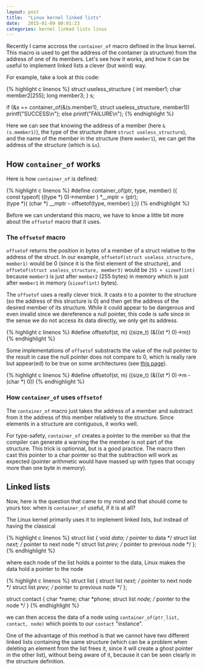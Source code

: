 ```yaml
---
layout: post
title:  "Linux kernel linked lists"
date:   2015-01-09 00:01:23
categories: kernel linked lists linux
---
```


Recently I came accross the `container_of` macro defined in the linux kernel.
This macro is used to get the address of the container (a structure) from
the address of one of its members. Let's see how it works, and how it can
be useful to implement linked lists a clever (but weird) way.

For example, take a look at this code:

{% highlight c linenos %}
struct useless_structure
{
  int  member1;
  char member2[255];
  long member3;
} s;

if (&s == container_of(&(s.member1), struct useless_structure, member1))
  printf("SUCCESS\n");
else
  printf("FAILURE\n");
{% endhighlight %}

Here we can see that knowing the address of a member (here `&(s.member1)`),
the type of the structure (here `struct useless_structure`), and the name of
the member in the structure (here `member1`), we can get the address of the
structure (which is `&s`).

## How `container_of` works
Here is how `container_of` is defined:

{% highlight c linenos %}
#define container_of(ptr, type, member) ({ \
                const typeof( ((type *) 0)->member ) *__mptr = (ptr); \
                (type *)( (char *) __mptr - offsetof(type, member) );})
{% endhighlight %}

Before we can understand this macro, we have to know a little bit more about
the `offsetof` macro that it uses.

### The `offsetof` macro

`offsetof` returns the position
in bytes of a member of a struct relative to the address of the struct.
In our example, `offsetof(struct useless_structure, member1)` would be
0 (since it is the first element of the structure),
and `offsetof(struct useless_structure, member3)` would be `255 +
sizeof(int)` because `member3` is just after `member2` (255 bytes)
in memory which is just after `member1` in memory (`sizeof(int)` bytes).

The `offsetof` uses a really clever trick. It casts `0` to a pointer to
the structure (so the address of this structure is 0) and then get the
address of the desired member of its structure. While it could appear
to be dangerous and even invalid since we dereference a null pointer,
this code is safe since in the sense we do not access its data directly,
we only get its address.

{% highlight c linenos %}
#define offsetof(st, m) ((size_t) (&((st *) 0)->m))
{% endhighlight %}

Some implementations of `offsetof` substracts the value of the null
pointer to the result in case the null pointer does not compare to
0, which is really rare but appear(ed) to be true on some architectures
(see [this page][c-faq]).

{% highlight c linenos %}
#define offsetof(st, m) ((size_t) (&((st *) 0)->m - (char *) 0))
{% endhighlight %}

### How `container_of` uses `offsetof`

The `container_of` macro just takes the address of a member and substract
from it the address of this member relatively to the structure. Since elements
in a structure are contiguous, it works well.

For type-safety, `container_of` creates a pointer to the member so that
the compiler can generate a warning the the member is not part of the structure.
This trick is optionnal, but is a good practice. The macro then cast this pointer
to a char pointer so that the subtraction will work as expected
(pointer arithmetic would have massed up with types that occupy more than one
byte in memory).

## Linked lists

Now, here is the question that came to my mind and that should come to yours
too: when is `container_of` useful, if it is at all?

The Linux kernel primarily uses it to implement linked lists, but instead of
having the classical

{% highlight c linenos %}
struct  list
{
  void        *data; /* pointer to data */
  struct list *next; /* pointer to next node */
  struct list *prev; /* pointer to previous node */
};
{% endhighlight %}

where each node of the list holds a pointer to the data, Linux makes the
data hold a pointer to the node

{% highlight c linenos %}
struct list
{
  struct list *next; /* pointer to next node */
  struct list *prev; /* pointer to previous node */
};

struct  contact
{
  char        *name;
  char        *phone;
  struct list *node; /* pointer to the node */
}
{% endhighlight %}

we can then access the data of a node using `container_of(ptr_list, contact, node)`
which points to our `contact` "instance".

One of the advantage of this method is that we cannot have two different linked lists
containing the same structure (which can be a problem when deleting an element from the list
frees it, since it will create a ghost pointer in the other list), without being aware
of it, because it can be seen clearly in the structure definition.

[c-faq]: http://c-faq.com/null/machexamp.html